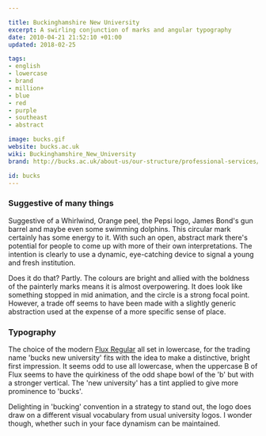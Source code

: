 ```yaml
---

title: Buckinghamshire New University
excerpt: A swirling conjunction of marks and angular typography
date: 2010-04-21 21:52:10 +01:00
updated: 2018-02-25

tags:
- english
- lowercase
- brand
- million+
- blue
- red
- purple
- southeast
- abstract

image: bucks.gif
website: bucks.ac.uk
wiki: Buckinghamshire_New_University
brand: http://bucks.ac.uk/about-us/our-structure/professional-services/marketing-and-student-recruitment/corporate-identity

id: bucks
---
```


### Suggestive of many things

Suggestive of a Whirlwind, Orange peel, the Pepsi logo, James Bond's gun barrel and maybe even some swimming dolphins. This circular mark certainly has some energy to it. With such an open, abstract mark there's potential for people to come up with more of their own interpretations. The intention is clearly to use a dynamic, eye-catching device to signal a young and fresh institution.

Does it do that? Partly. The colours are bright and allied with the boldness of the painterly marks means it is almost overpowering. It does look like something stopped in mid animation, and the circle is a strong focal point. However, a trade off seems to have been made with a slightly generic abstraction used at the expense of a more specific sense of place.

### Typography

The choice of the modern [Flux Regular](http://www.linotype.com/275355/fluxregular-font.html) all set in lowercase, for the trading name 'bucks new university' fits with the idea to make a distinctive, bright first impression. It seems odd to use all lowercase, when the uppercase B of Flux seems to have the quirkiness of the odd shape bowl of the 'b' but with a stronger vertical. The 'new university' has a tint applied to give more prominence to 'bucks'.

Delighting in 'bucking' convention in a strategy to stand out, the logo does draw on a different visual vocabulary from usual university logos. I wonder though, whether such in your face dynamism can be maintained.
